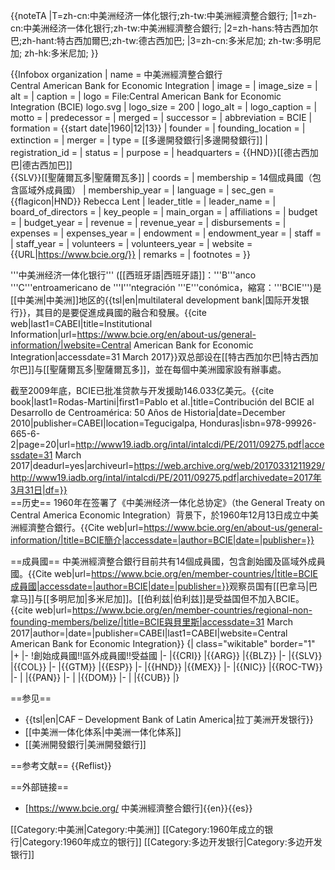 {{noteTA
|T=zh-cn:中美洲经济一体化银行;zh-tw:中美洲經濟整合銀行;
|1=zh-cn:中美洲经济一体化银行;zh-tw:中美洲經濟整合銀行;
|2=zh-hans:特古西加尔巴;zh-hant:特古西加爾巴;zh-tw:德古西加巴;
|3=zh-cn:多米尼加; zh-tw:多明尼加; zh-hk:多米尼加;
}}

{{Infobox organization
| name = 中美洲經濟整合銀行<br>Central American Bank for Economic Integration
| image = 
| image_size = 
| alt = 
| caption = 
| logo = File:Central American Bank for Economic Integration (BCIE) logo.svg
| logo_size = 200
| logo_alt = 
| logo_caption = 
| motto = 
| predecessor = 
| merged = 
| successor = 
| abbreviation = BCIE
| formation = {{start date|1960|12|13}}
| founder = 
| founding_location = 
| extinction = 
| merger = 
| type = [[多邊開發銀行|多邊開發銀行]]
| registration_id = 
| status = 
| purpose = 
| headquarters = {{HND}}[[德古西加巴|德古西加巴]]<br>{{SLV}}[[聖薩爾瓦多|聖薩爾瓦多]]
| coords = 
| membership = 14個成員國（包含區域外成員國）
| membership_year = 
| language = 
| sec_gen = {{flagicon|HND}} Rebecca Lent
| leader_title = 
| leader_name = 
| board_of_directors = 
| key_people = 
| main_organ = 
| affiliations = 
| budget = 
| budget_year = 
| revenue = 
| revenue_year = 
| disbursements = 
| expenses = 
| expenses_year = 
| endowment = 
| endowment_year = 
| staff = 
| staff_year = 
| volunteers = 
| volunteers_year = 
| website = {{URL|https://www.bcie.org/}}
| remarks = 
| footnotes = 
}}

'''中美洲经济一体化银行''' ([[西班牙語|西班牙語]]：'''B'''anco '''C'''entroamericano de '''I'''ntegración '''E'''conómica，縮寫：'''BCIE''')是[[中美洲|中美洲]]地区的{{tsl|en|multilateral development bank|国际开发银行}}，其目的是要促進成員國的融合和發展。<ref name="CABEI_INFO">{{cite web|last1=CABEI|title=Institutional Information|url=https://www.bcie.org/en/about-us/general-information/|website=Central American Bank for Economic Integration|accessdate=31 March 2017}}</ref>双总部设在[[特古西加尔巴|特古西加尔巴]]与[[聖薩爾瓦多|聖薩爾瓦多]]，並在每個中美洲國家設有辦事處。

截至2009年底，BCIE已批准贷款与开发援助146.033亿美元。<ref>{{cite book|last1=Rodas-Martini|first1=Pablo et al.|title=Contribución del BCIE al Desarrollo de Centroamérica: 50 Años de Historia|date=December 2010|publisher=CABEI|location=Tegucigalpa, Honduras|isbn=978-99926-665-6-2|page=20|url=http://www19.iadb.org/intal/intalcdi/PE/2011/09275.pdf|accessdate=31 March 2017|deadurl=yes|archiveurl=https://web.archive.org/web/20170331211929/http://www19.iadb.org/intal/intalcdi/PE/2011/09275.pdf|archivedate=2017年3月31日|df=}}</ref>  
==历史==
1960年在签署了《中美洲经济一体化总协定》（the General Treaty on Central America Economic Integration）背景下，於1960年12月13日成立中美洲經濟整合銀行。<ref>{{Cite web|url=https://www.bcie.org/en/about-us/general-information/|title=BCIE簡介|accessdate=|author=BCIE|date=|publisher=}}</ref>   

==成員國==
中美洲經濟整合銀行目前共有14個成員國，包含創始國及區域外成員國。<ref>{{Cite web|url=https://www.bcie.org/en/member-countries/|title=BCIE成員國|accessdate=|author=BCIE|date=|publisher=}}</ref>观察员国有[[巴拿马|巴拿马]]与[[多明尼加|多米尼加]]。[[伯利兹|伯利兹]]是受益国但不加入BCIE。<ref>{{cite web|url=https://www.bcie.org/en/member-countries/regional-non-founding-members/belize/|title=BCIE與貝里斯|accessdate=31 March 2017|author=|date=|publisher=CABEI|last1=CABEI|website=Central American Bank for Economic Integration}}</ref>
{| class="wikitable" border="1"
|+
|-
!創始成員國!!區外成員國!!受益國
|-
|{{CRI}}
|{{ARG}}
|{{BLZ}}
|-
|{{SLV}}
|{{COL}}
|-
|{{GTM}}
|{{ESP}}
|-
|{{HND}}
|{{MEX}}
|-
|{{NIC}}
|{{ROC-TW}}
|-
|
|{{PAN}}
|-
|
|{{DOM}}
|-
|
|{{CUB}}
|}

==参见==
* {{tsl|en|CAF – Development Bank of Latin America|拉丁美洲开发银行}}
* [[中美洲一体化体系|中美洲一体化体系]]
* [[美洲開發銀行|美洲開發銀行]]

==参考文献==
{{Reflist}}

==外部链接==
* [https://www.bcie.org/ 中美洲經濟整合銀行]{{en}}{{es}}

[[Category:中美洲|Category:中美洲]]
[[Category:1960年成立的银行|Category:1960年成立的银行]]
[[Category:多边开发银行|Category:多边开发银行]]